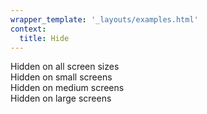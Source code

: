 ```yaml
---
wrapper_template: '_layouts/examples.html'
context:
  title: Hide
---
```


<div class="u-hide">Hidden on all screen sizes</div>
<div class="u-hide--small">Hidden on small screens</div>
<div class="u-hide--medium">Hidden on medium screens</div>
<div class="u-hide--large">Hidden on large screens</div>
